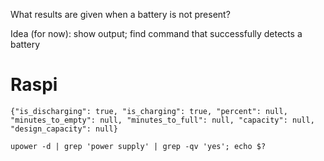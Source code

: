 What results are given when a battery is not present?

Idea (for now): show output; find command that successfully detects a battery

# Raspi

```
{"is_discharging": true, "is_charging": true, "percent": null, "minutes_to_empty": null, "minutes_to_full": null, "capacity": null, "design_capacity": null}
```

`upower -d | grep 'power supply' | grep -qv 'yes'; echo $?`